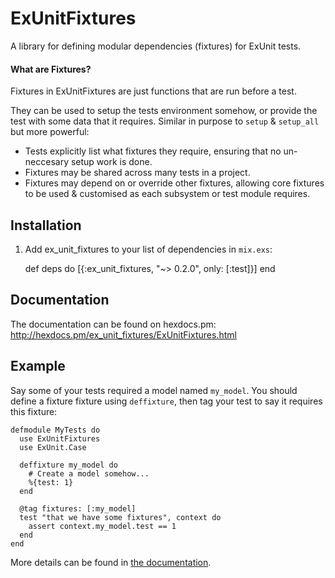 # ExUnitFixtures

A library for defining modular dependencies (fixtures) for ExUnit tests.

#### What are Fixtures?

Fixtures in ExUnitFixtures are just functions that are run before a test.

They can be used to setup the tests environment somehow, or provide the test
with some data that it requires. Similar in purpose to `setup` & `setup_all` but
more powerful:

- Tests explicitly list what fixtures they require, ensuring that no
  un-neccesary setup work is done.
- Fixtures may be shared across many tests in a project.
- Fixtures may depend on or override other fixtures, allowing core fixtures to
  be used & customised as each subsystem or test module requires.

## Installation

  1. Add ex_unit_fixtures to your list of dependencies in `mix.exs`:

        def deps do
          [{:ex_unit_fixtures, "~> 0.2.0", only: [:test]}]
        end

## Documentation

The documentation can be found on hexdocs.pm:
http://hexdocs.pm/ex_unit_fixtures/ExUnitFixtures.html

## Example

Say some of your tests required a model named `my_model`. You should define a
fixture fixture using `deffixture`, then tag your test to say it requires this
fixture:

    defmodule MyTests do
      use ExUnitFixtures
      use ExUnit.Case

      deffixture my_model do
        # Create a model somehow...
        %{test: 1}
      end

      @tag fixtures: [:my_model]
      test "that we have some fixtures", context do
        assert context.my_model.test == 1
      end
    end

More details can be found in
[the documentation](http://hexdocs.pm/ex_unit_fixtures/ExUnitFixtures.html).
